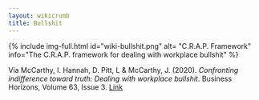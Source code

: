 ```yaml
---
layout: wikicrumb
title: Bullshit
---
```


{% include img-full.html id="wiki-bullshit.png" alt= "C.R.A.P. Framework" info="The C.R.A.P. framework for dealing with workplace bullshit" %}

Via McCarthy, I. Hannah, D. Pitt, L & McCarthy, J. (2020). _Confronting indifference toward truth: Dealing with workplace bullshit_. Business Horizons, Volume 63, Issue 3. [Link][1]

[1]:	https://www.sciencedirect.com/science/article/pii/S000768132030001X